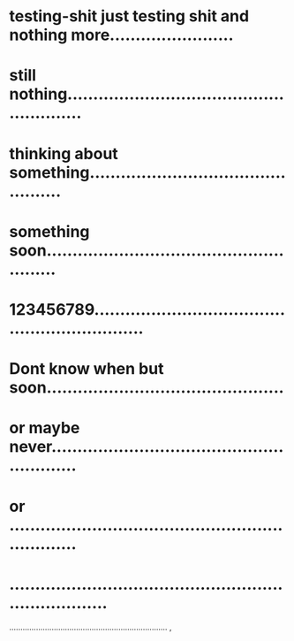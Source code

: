 # testing-shit just testing shit and  nothing more........................
# still nothing........................................................
# thinking about something................................................
# something soon.......................................................
# 123456789...............................................................
# Dont know when but soon..............................................
# or maybe never..........................................................
# or ..................................................................
# ........................................................................
.......................................................................
,
